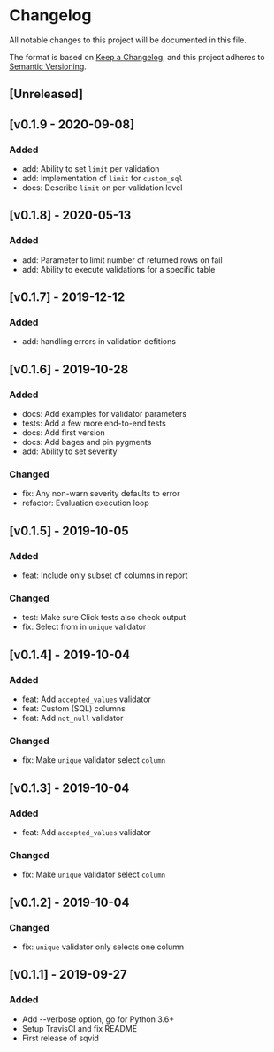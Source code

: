 # Changelog
All notable changes to this project will be documented in this file.

The format is based on [Keep a Changelog](https://keepachangelog.com/en/1.0.0/),
and this project adheres to [Semantic Versioning](https://semver.org/spec/v2.0.0.html).

## [Unreleased]

## [v0.1.9 - 2020-09-08]
### Added
- add: Ability to set `limit` per validation
- add: Implementation of `limit` for `custom_sql`
- docs: Describe `limit` on per-validation level

## [v0.1.8] - 2020-05-13
### Added
- add: Parameter to limit number of returned rows on fail
- add: Ability to execute validations for a specific table

## [v0.1.7] - 2019-12-12
### Added
- add: handling errors in validation defitions

## [v0.1.6] - 2019-10-28
### Added
- docs: Add examples for validator parameters
- tests: Add a few more end-to-end tests
- docs: Add first version
- docs: Add bages and pin pygments
- add: Ability to set severity
### Changed
- fix: Any non-warn severity defaults to error
- refactor: Evaluation execution loop

## [v0.1.5] - 2019-10-05
### Added
- feat: Include only subset of columns in report
### Changed
- test: Make sure Click tests also check output
- fix: Select from in `unique` validator


## [v0.1.4] - 2019-10-04
### Added
- feat: Add `accepted_values` validator
- feat: Custom (SQL) columns
- feat: Add `not_null` validator
### Changed
-  fix: Make `unique` validator select `column`


## [v0.1.3] - 2019-10-04
### Added
- feat: Add `accepted_values` validator
### Changed
-  fix: Make `unique` validator select `column`


## [v0.1.2] - 2019-10-04
### Changed
- fix: `unique` validator only selects one column


## [v0.1.1] - 2019-09-27
### Added
- Add --verbose option, go for Python 3.6+
- Setup TravisCI and fix README
- First release of sqvid

